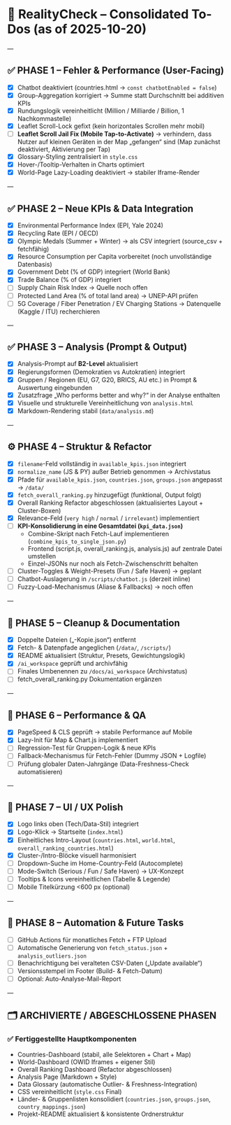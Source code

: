 # 🧭 RealityCheck – Consolidated To-Dos (as of 2025-10-20)

—

## ✅ PHASE 1 – Fehler & Performance (User-Facing)
- [x] Chatbot deaktiviert (countries.html → `const chatbotEnabled = false`)
- [x] Group-Aggregation korrigiert → Summe statt Durchschnitt bei additiven KPIs
- [x] Rundungslogik vereinheitlicht (Million / Milliarde / Billion, 1 Nachkommastelle)
- [x] Leaflet Scroll-Lock gefixt (kein horizontales Scrollen mehr mobil)
- [ ] **Leaflet Scroll Jail Fix (Mobile Tap-to-Activate)** → verhindern, dass Nutzer auf kleinen Geräten in der Map „gefangen“ sind (Map zunächst deaktiviert, Aktivierung per Tap)
- [x] Glossary-Styling zentralisiert in `style.css`
- [x] Hover-/Tooltip-Verhalten in Charts optimiert
- [x] World-Page Lazy-Loading deaktiviert → stabiler Iframe-Render

—

## ✅ PHASE 2 – Neue KPIs & Data Integration
- [x] Environmental Performance Index (EPI, Yale 2024)
- [x] Recycling Rate (EPI / OECD)
- [x] Olympic Medals (Summer + Winter) → als CSV integriert (source_csv + fetchfähig)
- [x] Resource Consumption per Capita vorbereitet (noch unvollständige Datenbasis)
- [x] Government Debt (% of GDP) integriert (World Bank)
- [x] Trade Balance (% of GDP) integriert
- [ ] Supply Chain Risk Index → Quelle noch offen
- [ ] Protected Land Area (% of total land area) → UNEP-API prüfen
- [ ] 5G Coverage / Fiber Penetration / EV Charging Stations → Datenquelle (Kaggle / ITU) recherchieren

—

## ✅ PHASE 3 – Analysis (Prompt & Output)
- [x] Analysis-Prompt auf **B2-Level** aktualisiert
- [x] Regierungsformen (Demokratien vs Autokratien) integriert
- [x] Gruppen / Regionen (EU, G7, G20, BRICS, AU etc.) in Prompt & Auswertung eingebunden
- [x] Zusatzfrage „Who performs better and why?“ in der Analyse enthalten
- [x] Visuelle und strukturelle Vereinheitlichung von `analysis.html`
- [x] Markdown-Rendering stabil (`data/analysis.md`)

—

## ⚙️ PHASE 4 – Struktur & Refactor
- [x] `filename`-Feld vollständig in `available_kpis.json` integriert
- [x] `normalize_name` (JS & PY) außer Betrieb genommen → Archivstatus
- [x] Pfade für `available_kpis.json`, `countries.json`, `groups.json` angepasst → `/data/`
- [x] `fetch_overall_ranking.py` hinzugefügt (funktional, Output folgt)
- [x] Overall Ranking Refactor abgeschlossen (aktualisiertes Layout + Cluster-Boxen)
- [x] Relevance-Feld (`very high` / `normal` / `irrelevant`) implementiert
- [ ] **KPI-Konsolidierung in eine Gesamtdatei (`kpi_data.json`)**
  - Combine-Skript nach Fetch-Lauf implementieren (`combine_kpis_to_single_json.py`)
  - Frontend (script.js, overall_ranking.js, analysis.js) auf zentrale Datei umstellen
  - Einzel-JSONs nur noch als Fetch-Zwischenschritt behalten
- [ ] Cluster-Toggles & Weight-Presets (Fun / Safe Haven) → geplant
- [ ] Chatbot-Auslagerung in `/scripts/chatbot.js` (derzeit inline)
- [ ] Fuzzy-Load-Mechanismus (Aliase & Fallbacks) → noch offen

—

## 🧹 PHASE 5 – Cleanup & Documentation
- [x] Doppelte Dateien („-Kopie.json“) entfernt
- [x] Fetch- & Datenpfade angeglichen (`/data/`, `/scripts/`)
- [x] README aktualisiert (Struktur, Presets, Gewichtungslogik)
- [x] `/ai_workspace` geprüft und archivfähig
- [ ] Finales Umbenennen zu `/docs/ai_workspace` (Archivstatus)
- [ ] fetch_overall_ranking.py Dokumentation ergänzen

—

## 🔧 PHASE 6 – Performance & QA
- [x] PageSpeed & CLS geprüft → stabile Performance auf Mobile
- [x] Lazy-Init für Map & Chart.js implementiert
- [ ] Regression-Test für Gruppen-Logik & neue KPIs
- [ ] Fallback-Mechanismus für Fetch-Fehler (Dummy JSON + Logfile)
- [ ] Prüfung globaler Daten-Jahrgänge (Data-Freshness-Check automatisieren)

—

## 🎨 PHASE 7 – UI / UX Polish
- [x] Logo links oben (Tech/Data-Stil) integriert
- [x] Logo-Klick → Startseite (`index.html`)
- [x] Einheitliches Intro-Layout (`countries.html`, `world.html`, `overall_ranking_countries.html`)
- [x] Cluster-/Intro-Blöcke visuell harmonisiert
- [ ] Dropdown-Suche im Home-Country-Feld (Autocomplete)
- [ ] Mode-Switch (Serious / Fun / Safe Haven) → UX-Konzept
- [ ] Tooltips & Icons vereinheitlichen (Tabelle & Legende)
- [ ] Mobile Titelkürzung <600 px (optional)

—

## 🚧 PHASE 8 – Automation & Future Tasks
- [ ] GitHub Actions für monatliches Fetch + FTP Upload
- [ ] Automatische Generierung von `fetch_status.json` + `analysis_outliers.json`
- [ ] Benachrichtigung bei veralteten CSV-Daten („Update available“)
- [ ] Versionsstempel im Footer (Build- & Fetch-Datum)
- [ ] Optional: Auto-Analyse-Mail-Report

—

## 🗂️ ARCHIVIERTE / ABGESCHLOSSENE PHASEN

### ✅ Fertiggestellte Hauptkomponenten
- Countries-Dashboard (stabil, alle Selektoren + Chart + Map)
- World-Dashboard (OWID Iframes + eigener Stil)
- Overall Ranking Dashboard (Refactor abgeschlossen)
- Analysis Page (Markdown + Style)
- Data Glossary (automatische Outlier- & Freshness-Integration)
- CSS vereinheitlicht (`style.css` Final)
- Länder- & Gruppenlisten konsolidiert (`countries.json`, `groups.json`, `country_mappings.json`)
- Projekt-README aktualisiert & konsistente Ordnerstruktur